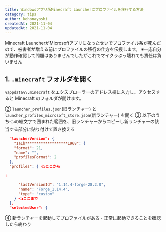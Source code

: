 ```yaml
---
title: Windowsアプリ版Minecraft Launcherにプロファイルを移行する方法
category: tips
author: kohonayoshi
createdAt: 2021-11-04
updatedAt: 2021-11-04
---
```


Minecraft LauncherがMicrosoftアプリになったせいでプロファイル系が死んだので、被害者が増える前にプロファイルの移行の仕方を伝授します。
※一応自分が動作確認して問題はありませんでしたがこれでマイクラぶっ壊れても責任は負いません

## 1. `.minecraft` フォルダを開く

`%appdata%\.minecraft` をエクスプローラーのアドレス欄に入力し、アクセスすると Minecraft のフォルダが開けます。

② `launcher_profiles.json`(旧ランチャー) と `launcher_profiles_microsoft_store.json`(新ランチャー) を開く
③ 以下のうち👈の絵文字で囲まれた範囲を、旧ランチャーからコピーし新ランチャーの該当する部分に貼り付けて置き換える
```json
  "launcherVersion": {
    "1a1b*******************1968": {
    "format": 21,
    "name": "",
    "profilesFormat": 2
  },
  "profiles": { 👈ここから

︙

      "lastVersionId": "1.14.4-forge-28.2.0",
      "name": "Forge_1.14.4",
      "type": "custom"
    } 👈ここまで
  },
  "selectedUser": {

```
④ 新ランチャーを起動してプロファイルがある・正常に起動できることを確認したら終わり

